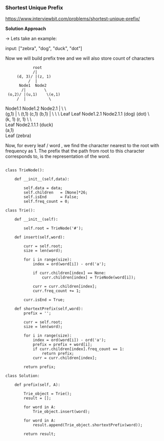 ### Shortest Unique Prefix

https://www.interviewbit.com/problems/shortest-unique-prefix/



**Solution Approach**

-> Lets take an example:

input: ["zebra", "dog", "duck", "dot"]

Now we will build prefix tree and we will also store count of characters

                root
                /|
         (d, 3)/ |(z, 1)
              /  |
          Node1  Node2
           /|        \
     (o,2)/ |(u,1)    \(e,1)
         /  |          \
   Node1.1  Node1.2     Node2.1
      | \         \            \
(g,1) |  \ (t,1)   \(c,1)       \(b,1)
      |   \         \            \ 
    Leaf Leaf       Node1.2.1     Node2.1.1
    (dog)  (dot)        \                  \
                         \(k, 1)            \(r, 1)
                          \                  \   
                          Leaf               Node2.1.1.1
                          (duck)                       \
                                                        \(a,1)
                                                         \
                                                         Leaf
                                                         (zebra)

Now, for every leaf / word , we find the character nearest to the root with frequency as 1. 
The prefix that the path from root to this character corresponds to, is the representation of the word. 

```

class TrieNode():

    def __init__(self,data):

        self.data = data;
        self.children   = [None]*26;
        self.isEnd      = False;
        self.freq_count = 0;
     
class Trie():

    def __init__(self):

        self.root = TrieNode('#');

    def insert(self,word):

        curr = self.root;
        size = len(word);

        for i in range(size):
            index = ord(word[i]) - ord('a');

            if curr.children[index] == None:
                curr.children[index] = TrieNode(word[i]);
            
            curr = curr.children[index];
            curr.freq_count += 1;
        
        curr.isEnd = True;

    def shortextPrefix(self,word):
        prefix = '';

        curr = self.root;
        size = len(word);

        for i in range(size):
            index = ord(word[i]) - ord('a');
            prefix = prefix + word[i];
            if curr.children[index].freq_count == 1:
                return prefix;
            curr = curr.children[index];
        
        return prefix;

class Solution:

	def prefix(self, A):

        Trie_object = Trie();
        result = [];

        for word in A:
            Trie_object.insert(word);
        
        for word in A:
            result.append(Trie_object.shortextPrefix(word));
        
        return result;




```
